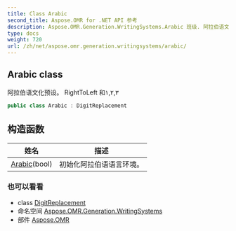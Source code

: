 ```yaml
---
title: Class Arabic
second_title: Aspose.OMR for .NET API 参考
description: Aspose.OMR.Generation.WritingSystems.Arabic 班级. 阿拉伯语文化预设 RightToLeft 和١٢٣
type: docs
weight: 720
url: /zh/net/aspose.omr.generation.writingsystems/arabic/
---
```

## Arabic class

阿拉伯语文化预设。 RightToLeft 和١,٢,٣

```csharp
public class Arabic : DigitReplacement
```

## 构造函数

| 姓名 | 描述 |
| --- | --- |
| [Arabic](arabic/)(bool) | 初始化阿拉伯语语言环境。 |

### 也可以看看

* class [DigitReplacement](../digitreplacement/)
* 命名空间 [Aspose.OMR.Generation.WritingSystems](../../aspose.omr.generation.writingsystems/)
* 部件 [Aspose.OMR](../../)


